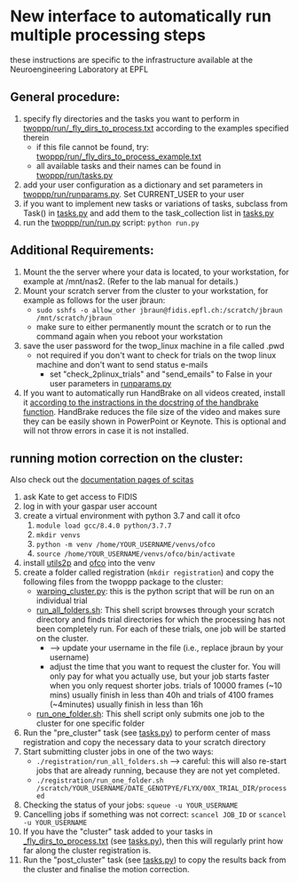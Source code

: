 # New interface to automatically run multiple processing steps
these instructions are specific to the infrastructure available at the Neuroengineering Laboratory at EPFL

## General procedure:
1. specify fly directories and the tasks you want to perform in [twoppp/run/_fly_dirs_to_process.txt](_fly_dirs_to_process.txt) according to the examples specified therein
    - if this file cannot be found, try: [twoppp/run/_fly_dirs_to_process_example.txt](_fly_dirs_to_process_example.txt)
    - all available tasks and their names can be found in [twoppp/run/tasks.py](tasks.py)
2. add your user configuration as a dictionary and set parameters in [twoppp/run/runparams.py](runparams.py). Set CURRENT_USER to your user
3. if you want to implement new tasks or variations of tasks, subclass from Task() in [tasks.py](tasks.py) and add them to the task_collection list in [tasks.py](tasks.py)
4. run the [twoppp/run/run.py](run.py) script: ```python run.py```

## Additional Requirements:
1. Mount the the server where your data is located, to your workstation, for example at /mnt/nas2. (Refer to the lab manual for details.)
2. Mount your scratch server from the cluster to your workstation, for example as follows for the user jbraun:
    - ```sudo sshfs -o allow_other jbraun@fidis.epfl.ch:/scratch/jbraun /mnt/scratch/jbraun```
    - make sure to either permanently mount the scratch or to run the command again when you reboot your workstation
3. save the user password for the twop_linux machine in a file called .pwd
    - not required if you don't want to check for trials on the twop linux machine and don't want to send status e-mails
        - set "check_2plinux_trials" and "send_emails" to False in your user parameters in [runparams.py](runparams.py)
4. If you want to automatically run HandBrake on all videos created, install it [according to the instractions in the docstring of the handbrake function](../plot/videos.py). HandBrake reduces the file size of the video and makes sure they can be easily shown in PowerPoint or Keynote. This is optional and will not throw errors in case it is not installed.

## running motion correction on the cluster:
Also check out the [documentation pages of scitas](https://scitas-data.epfl.ch/kb)
1. ask Kate to get access to FIDIS
2. log in with your gaspar user account
3. create a virtual environment with python 3.7 and call it ofco
    1. ```module load gcc/8.4.0 python/3.7.7```
    2. ```mkdir venvs```
    3. ```python -m venv /home/YOUR_USERNAME/venvs/ofco```
    4. ```source /home/YOUR_USERNAME/venvs/ofco/bin/activate```
4. install [utils2p](https://github.com/NeLy-EPFL/utils2p) and [ofco](https://github.com/NeLy-EPFL/ofco) into the venv
5. create a folder called registration (```mkdir registration```) and copy the following files from the twoppp package to the cluster:
    - [warping_cluster.py](../register/warping_cluster.py): this is the python script that will be run on an individual trial
    - [run_all_folders.sh](../register/run_all_folders.sh): This shell script browses through your scratch directory and finds trial directories for which the processing has not been completely run. For each of these trials, one job will be started on the cluster.
        -  --> update your username in the file (i.e., replace jbraun by your username)
        - adjust the time that you want to request the cluster for. You will only pay for what you actually use, but your job starts faster when you only request shorter jobs. trials of 10000 frames (\~10 mins) usually finish in less than 40h and trials of 4100 frames (\~4minutes) usually finish in less than 16h
    - [run_one_folder.sh](../register/run_one_folder.sh): This shell script only submits one job to the cluster for one specific folder
6. Run the "pre_cluster" task (see [tasks.py](tasks.py)) to perform center of mass registration and copy the necessary data to your scratch directory 
7. Start submitting cluster jobs in one of the two ways:
    - ```./registration/run_all_folders.sh``` --> careful: this will also re-start jobs that are already running, because they are not yet completed.
    - ```./registration/run_one_folder.sh /scratch/YOUR_USERNAME/DATE_GENOTPYE/FLYX/00X_TRIAL_DIR/processed```
8. Checking the status of your jobs: ```squeue -u YOUR_USERNAME```
9. Cancelling jobs if something was not correct: ```scancel JOB_ID``` or ```scancel -u YOUR_USERNAME```
10. If you have the "cluster" task added to your tasks in [_fly_dirs_to_process.txt](_fly_dirs_to_process.txt) (see [tasks.py](tasks.py)), then this will regularly print how far along the cluster registration is.
11. Run the "post_cluster" task (see [tasks.py](tasks.py)) to copy the results back from the cluster and finalise the motion correction.
